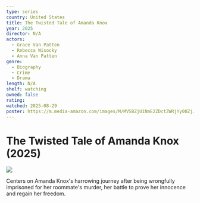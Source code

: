 ```yaml
---
type: series
country: United States
title: The Twisted Tale of Amanda Knox
year: 2025
director: N/A
actors:
  - Grace Van Patten
  - Rebecca Wisocky
  - Anna Van Patten
genre:
  - Biography
  - Crime
  - Drama
length: N/A
shelf: watching
owned: false
rating:
watched: 2025-08-29
poster: https://m.media-amazon.com/images/M/MV5BZjU1NmE2ZDctZWRjYy00ZjJlLTg1ZjctODZiN2Y0MmE3MGRmXkEyXkFqcGc@._V1_SX300.jpg
---
```


# The Twisted Tale of Amanda Knox (2025)

![](https://m.media-amazon.com/images/M/MV5BZjU1NmE2ZDctZWRjYy00ZjJlLTg1ZjctODZiN2Y0MmE3MGRmXkEyXkFqcGc@._V1_SX300.jpg)

Centers on Amanda Knox's harrowing journey after being wrongfully imprisoned for her roommate's murder, her battle to prove her innocence and regain her freedom.